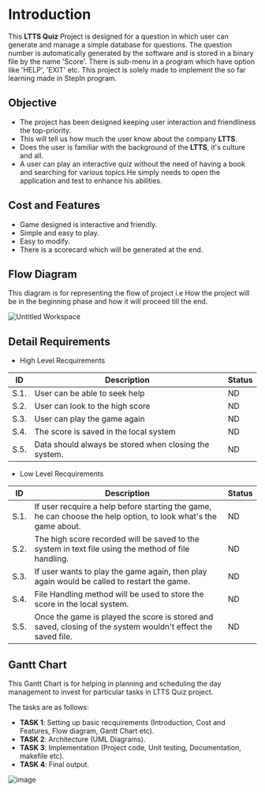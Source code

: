 # Introduction 

This  __LTTS Quiz__  Project  is  designed for a question in which user can generate and manage a simple database for questions. The question number is automatically generated by the software and is stored in a binary file by the name 'Score'. There is sub-menu in a program which have option like 'HELP', 'EXIT' etc. 
This project is solely made to implement the so far learning made in StepIn program.


## Objective

* The project has been designed keeping user interaction and friendliness the top-priority.
* This will tell us how much the user know about the company __LTTS__.
* Does the user is familiar with the background of the __LTTS__, it's culture and all.
* A user can play an interactive quiz without the need of having a book and searching for various topics.He simply needs to open the application and test to enhance his abilities.


## Cost and Features

* Game designed is interactive and friendly.
* Simple and easy to play.
* Easy to modify.
* There is a scorecard which will be generated at the end.


## Flow Diagram

This diagram is for representing the flow of project i.e How the project will be in the beginning phase and how it will proceed till the end.

![Untitled Workspace](https://user-images.githubusercontent.com/36342515/114038987-f904de80-989f-11eb-8864-59d5a63d9ac6.png)


## Detail Requirements

* High Level Recquirements

ID | Description | Status 
--- | --- | --- |
S.1. | User can be able to seek help | ND 
S.2. | User can look to the high score | ND
S.3. | User can play the game again | ND
S.4. | The score is saved in the local system | ND
S.5. | Data should always be stored when closing the system. | ND

* Low Level Recquirements

ID | Description | Status
--- | --- | --- |
S.1. | If user recquire a help before starting the game, he can choose the help option, to look what's the game about. | ND
S.2. | The high score recorded will be saved to the system in text file using the method of file handling. | ND
S.3. | If user wants to play the game again, then play again would be called to restart the game. | ND
S.4. | File Handling method will be used to store the score in the local system. | ND
S.5. | Once the game is played the score is stored and saved, closing of the system wouldn't effect the saved file. | ND


## Gantt Chart

This Gantt Chart is for helping in planning and scheduling the day management to invest for particular tasks in LTTS Quiz project.

The tasks are as follows:
* __TASK 1__: Setting up basic recquirements (Introduction, Cost and Features, Flow diagram, Gantt Chart etc).
* __TASK 2__: Architecture (UML Diagrams).
* __TASK 3__: Implementation (Project code, Unit testing, Documentation, makefile etc).
* __TASK 4__: Final output.

![image](https://user-images.githubusercontent.com/36342515/114087867-ff13b300-98d1-11eb-9845-e0f226b4669f.png)














